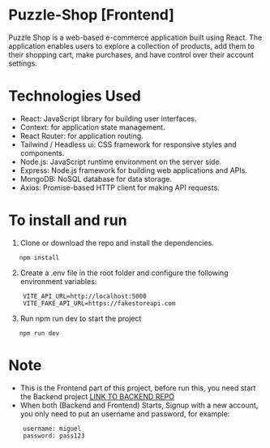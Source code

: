 # Puzzle-Shop [Frontend]

Puzzle Shop is a web-based e-commerce application built using React. The application enables users to explore a collection of products, add them to their shopping cart, make purchases, and have control over their account settings.

# Technologies Used

- React: JavaScript library for building user interfaces.
- Context: for application state management.
- React Router: for application routing.
- Tailwind / Headless ui: CSS framework for responsive styles and components.
- Node.js: JavaScript runtime environment on the server side.
- Express: Node.js framework for building web applications and APIs.
- MongoDB: NoSQL database for data storage.
- Axios: Promise-based HTTP client for making API requests.

# To install and run

1. Clone or download the repo and install the dependencies.
```
   npm install
```
2. Create a .env file in the root folder and configure the following environment variables:
```
    VITE_API_URL=http://localhost:5000
    VITE_FAKE_API_URL=https://fakestoreapi.com
```
3. Run npm run dev to start the project
```
   npm run dev
```
# Note

- This is the Frontend part of this project, before run this, you need start the Backend project [LINK TO BACKEND REPO]()
- When both (Backend and Frontend) Starts, Signup with a new account, you only need to put an username and password, for example:
```
    username: miguel  
    password: pass123
```